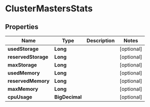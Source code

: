 

# ClusterMastersStats

## Properties

Name | Type | Description | Notes
------------ | ------------- | ------------- | -------------
**usedStorage** | **Long** |  |  [optional]
**reservedStorage** | **Long** |  |  [optional]
**maxStorage** | **Long** |  |  [optional]
**usedMemory** | **Long** |  |  [optional]
**reservedMemory** | **Long** |  |  [optional]
**maxMemory** | **Long** |  |  [optional]
**cpuUsage** | **BigDecimal** |  |  [optional]



